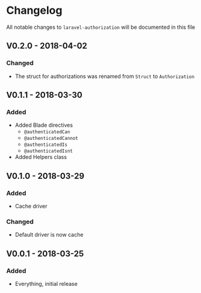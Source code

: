# Changelog

All notable changes to `laravel-authorization` will be documented in this file

## V0.2.0 - 2018-04-02

### Changed
- The struct for authorizations was renamed from `Struct` to `Authorization`

## V0.1.1 - 2018-03-30

### Added
* Added Blade directives
    - `@authenticatedCan`
    - `@authenticatedCannot`
    - `@authenticatedIs`
    - `@authenticatedIsnt`
* Added Helpers class

## V0.1.0 - 2018-03-29

### Added
- Cache driver

### Changed
- Default driver is now cache

## V0.0.1 - 2018-03-25

### Added
- Everything, initial release
